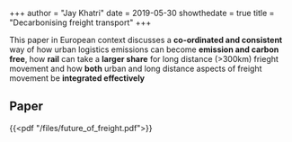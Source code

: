 +++
author = "Jay Khatri"
date = 2019-05-30
showthedate = true
title = "Decarbonising freight transport"
+++

This paper in European context discusses a **co-ordinated and consistent** way of how urban logistics emissions can become 
**emission and carbon free**, how **rail** can take a **larger share** for long distance (>300km) frieght movement and how 
**both** urban and long distance aspects of freight movement be **integrated effectively**

<!--more-->

## Paper

{{<pdf "/files/future_of_freight.pdf">}}
